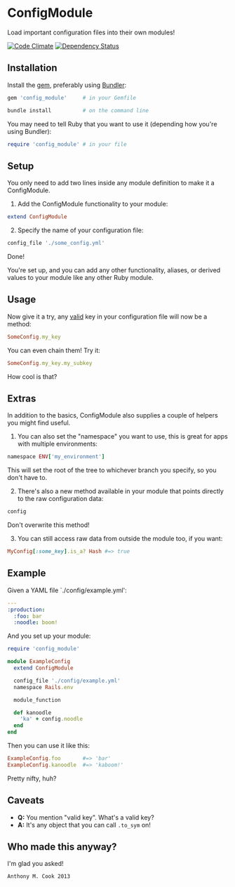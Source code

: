 ConfigModule
=============

Load important configuration files into their own modules!

[![Code Climate](https://codeclimate.com/github/acook/config_module.png)](https://codeclimate.com/github/acook/config_module)
[![Dependency Status](https://gemnasium.com/acook/config_module.png)](https://gemnasium.com/acook/config_module)

Installation
------------

Install the [gem](http://rubygems.org/gems/config_module), preferably using [Bundler](http://gembundler.com/):

  ```ruby
  gem 'config_module'     # in your Gemfile
  ```

  ```bash
  bundle install          # on the command line
  ```

You may need to tell Ruby that you want to use it (depending how you're using Bundler):

  ```ruby
  require 'config_module' # in your file
  ```

Setup
-----

You only need to add two lines inside any module definition to make it a ConfigModule.

1. Add the ConfigModule functionality to your module:

  ```ruby
  extend ConfigModule
  ```

2. Specify the name of your configuration file:

  ```ruby
  config_file './some_config.yml'
  ```

Done! 

You're set up, and you can add any other functionality, aliases, or derived values to your module
like any other Ruby module.

Usage
-----

Now give it a try, any [valid](https://github.com/acook/config_module/edit/master/README.markdown#caveats) 
key in your configuration file will now be a method:

```ruby
SomeConfig.my_key
```

You can even chain them! Try it:

```ruby
SomeConfig.my_key.my_subkey
```

How cool is that?

Extras
------

In addition to the basics, ConfigModule also supplies a couple of helpers you might find useful.

1. You can also set the "namespace" you want to use, this is great for apps with multiple environments:

  ```ruby
  namespace ENV['my_environment']
  ```

  This will set the root of the tree to whichever branch you specify, so you don't have to.
  
2. There's also a new method available in your module that points directly to the raw configuration data:
   
  ```ruby
  config
  ```
  
  Don't overwrite this method!

3. You can still access raw data from outside the module too, if you want:
  
  ```ruby
  MyConfig[:some_key].is_a? Hash #=> true
  ```

Example
-------

Given a YAML file `./config/example.yml':

```yaml
---
:production:
  :foo: bar
  :noodle: boom!
```

And you set up your module:

```ruby
require 'config_module'

module ExampleConfig
  extend ConfigModule

  config_file './config/example.yml'
  namespace Rails.env

  module_function

  def kanoodle
    'ka' + config.noodle
  end
end
```

Then you can use it like this:

```ruby
ExampleConfig.foo       #=> 'bar'
ExampleConfig.kanoodle  #=> 'kaboom!'
```

Pretty nifty, huh?

Caveats
-------

- **Q:** You mention "valid key". What's a valid key? 
- **A:** It's any object that you can call `.to_sym` on!

Who made this anyway?
---------------------

I'm glad you asked!

    Anthony M. Cook 2013
    
